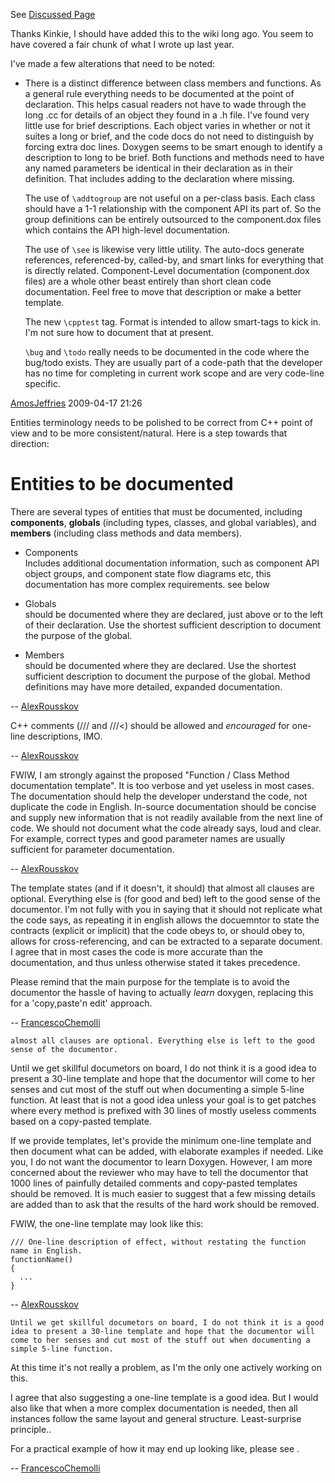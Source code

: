 See [Discussed
Page](/ProgrammingGuide/DoxygenDocumentation)

Thanks Kinkie, I should have added this to the wiki long ago. You seem
to have covered a fair chunk of what I wrote up last year.

I've made a few alterations that need to be noted:

  - There is a distinct difference between class members and functions.
    As a general rule everything needs to be documented at the point of
    declaration. This helps casual readers not have to wade through the
    long .cc for details of an object they found in a .h file. I've
    found very little use for brief descriptions. Each object varies in
    whether or not it suites a long or brief, and the code docs do not
    need to distinguish by forcing extra doc lines. Doxygen seems to be
    smart enough to identify a description to long to be brief. Both
    functions and methods need to have any named parameters be identical
    in their declaration as in their definition. That includes adding to
    the declaration where missing.
    
    The use of `\addtogroup` are not useful on a per-class basis. Each
    class should have a 1-1 relationship with the component API its part
    of. So the group definitions can be entirely outsourced to the
    component.dox files which contains the API high-level documentation.
    
    The use of `\see` is likewise very little utility. The auto-docs
    generate references, referenced-by, called-by, and smart links for
    everything that is directly related. Component-Level documentation
    (component.dox files) are a whole other beast entirely than short
    clean code documentation. Feel free to move that description or make
    a better template.
    
    The new `\cpptest` tag. Format is intended to allow smart-tags to
    kick in. I'm not sure how to document that at present.
    
    `\bug` and `\todo` really needs to be documented in the code where
    the bug/todo exists. They are usually part of a code-path that the
    developer has no time for completing in current work scope and are
    very code-line specific.

[AmosJeffries](/AmosJeffries)
2009-04-17 21:26

Entities terminology needs to be polished to be correct from C++ point
of view and to be more consistent/natural. Here is a step towards that
direction:

# Entities to be documented

There are several types of entities that must be documented, including
**components**, **globals** (including types, classes, and global
variables), and **members** (including class methods and data members).

  - Components  
    Includes additional documentation information, such as component API
    object groups, and component state flow diagrams etc, this
    documentation has more complex requirements. see below

  - Globals  
    should be documented where they are declared, just above or to the
    left of their declaration. Use the shortest sufficient description
    to document the purpose of the global.

  - Members  
    should be documented where they are declared. Use the shortest
    sufficient description to document the purpose of the global. Method
    definitions may have more detailed, expanded documentation.

\--
[AlexRousskov](/AlexRousskov)

C++ comments (/// and ///\<) should be allowed and *encouraged* for
one-line descriptions, IMO.

\--
[AlexRousskov](/AlexRousskov)

FWIW, I am strongly against the proposed "Function / Class Method
documentation template". It is too verbose and yet useless in most
cases. The documentation should help the developer understand the code,
not duplicate the code in English. In-source documentation should be
concise and supply new information that is not readily available from
the next line of code. We should not document what the code already
says, loud and clear. For example, correct types and good parameter
names are usually sufficient for parameter documentation.

\--
[AlexRousskov](/AlexRousskov)

The template states (and if it doesn't, it should) that almost all
clauses are optional. Everything else is (for good and bed) left to the
good sense of the documentor. I'm not fully with you in saying that it
should not replicate what the code says, as repeating it in english
allows the docuemntor to state the contracts (explicit or implicit) that
the code obeys to, or should obey to, allows for cross-referencing, and
can be extracted to a separate document. I agree that in most cases the
code is more accurate than the documentation, and thus unless otherwise
stated it takes precedence.

Please remind that the main purpose for the template is to avoid the
documentor the hassle of having to actually _learn_ doxygen, replacing
this for a 'copy,paste'n edit' approach.

\--
[FrancescoChemolli](/FrancescoChemolli)

    almost all clauses are optional. Everything else is left to the good sense of the documentor. 

Until we get skillful documetors on board, I do not think it is a good
idea to present a 30-line template and hope that the documentor will
come to her senses and cut most of the stuff out when documenting a
simple 5-line function. At least that is not a good idea unless your
goal is to get patches where every method is prefixed with 30 lines of
mostly useless comments based on a copy-pasted template.

If we provide templates, let's provide the minimum one-line template and
then document what can be added, with elaborate examples if needed. Like
you, I do not want the documentor to learn Doxygen. However, I am more
concerned about the reviewer who may have to tell the documentor that
1000 lines of painfully detailed comments and copy-pasted templates
should be removed. It is much easier to suggest that a few missing
details are added than to ask that the results of the hard work should
be removed.

FWIW, the one-line template may look like this:

    /// One-line description of effect, without restating the function name in English. 
    functionName()
    {
      ...
    }

\--
[AlexRousskov](/AlexRousskov)

    Until we get skillful documetors on board, I do not think it is a good idea to present a 30-line template and hope that the documentor will come to her senses and cut most of the stuff out when documenting a simple 5-line function.

At this time it's not really a problem, as I'm the only one actively
working on this.

I agree that also suggesting a one-line template is a good idea. But I
would also like that when a more complex documentation is needed, then
all instances follow the same layout and general structure.
Least-surprise principle..

For a practical example of how it may end up looking like, please see
[](http://bazaar.launchpad.net/~kinkie/squid/documentation/annotate/head%3A/src/ip/IpAddress.h)
.

\--
[FrancescoChemolli](/FrancescoChemolli)
